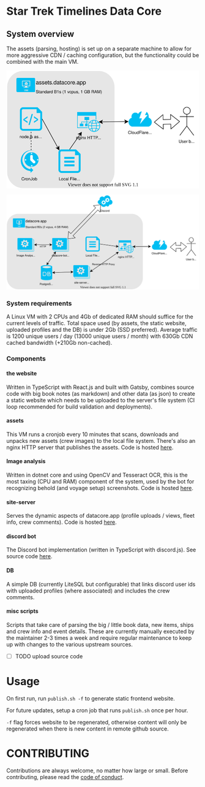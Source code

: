 # Star Trek Timelines Data Core

## System overview

The assets (parsing, hosting) is set up on a separate machine to allow for more aggressive CDN / caching configuration, but the functionality could be combined with the main VM.

![assets VM](assets.svg "assets.datacore.app")

![main VM](main.svg "datacore.app")

### System requirements
A Linux VM with 2 CPUs and 4Gb of dedicated RAM should suffice for the current levels of traffic. Total space used (by assets, the static website, uploaded profiles and the DB) is under 2Gb (SSD preferred). Average traffic is 1200 unique users / day (13000 unique users / month) with 630Gb CDN cached bandwidth (+210Gb non-cached).

### Components

#### the website
Written in TypeScript with React.js and built with Gatsby, combines source code with big book notes (as markdown) and other data (as json) to create a static website which needs to be uploaded to the server's file system (CI loop recommended for build validation and deployments).

#### assets
This VM runs a cronjob every 10 minutes that scans, downloads and unpacks new assets (crew images) to the local file system. There's also an nginx HTTP server that publishes the assets. Code is hosted [here](https://github.com/stt-datacore/asset-server).

#### Image analysis
Written in dotnet core and using OpenCV and Tesseract OCR, this is the most taxing (CPU and RAM) component of the system, used by the bot for recognizing behold (and voyage setup) screenshots. Code is hosted [here](https://github.com/stt-datacore/bot).

#### site-server
Serves the dynamic aspects of datacore.app (profile uploads / views, fleet info, crew comments). Code is hosted [here](https://github.com/stt-datacore/site-server).

#### discord bot
The Discord bot implementation (written in TypeScript with discord.js). See source code [here](https://github.com/stt-datacore/bot).

#### DB
A simple DB (currently LiteSQL but configurable) that links discord user ids with uploaded profiles (where associated) and includes the crew comments.

#### misc scripts
Scripts that take care of parsing the big / little book data, new items, ships and crew info and event details. These are currently manually executed by the maintainer 2-3 times a week and require regular maintenance to keep up with changes to the various upstream sources.

- [ ] TODO upload source code

# Usage
On first run, run `publish.sh -f` to generate static frontend website. 

For future updates, setup a cron job that runs `publish.sh` once per hour.

`-f` flag forces website to be regenerated, otherwise content will only be regenerated when there is new content in remote github source.

# CONTRIBUTING

Contributions are always welcome, no matter how large or small. Before contributing, please read the [code of conduct](CODE_OF_CONDUCT.md).

